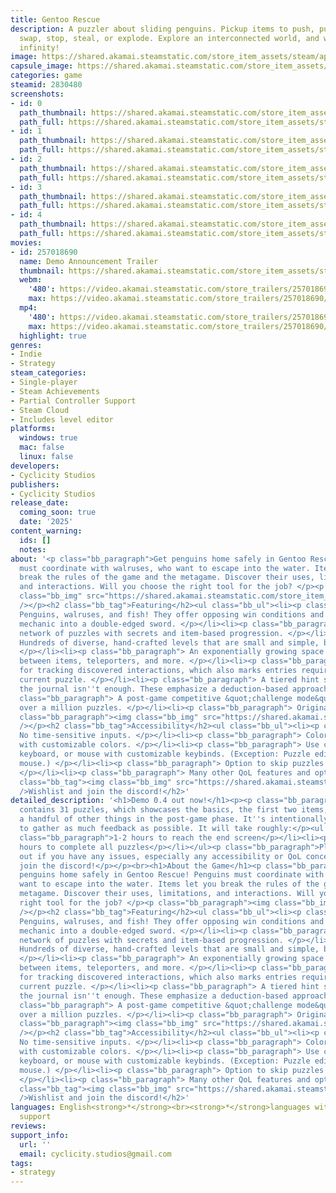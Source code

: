 ```yaml
---
title: Gentoo Rescue
description: A puzzler about sliding penguins. Pickup items to push, pull, bounce,
  swap, stop, steal, or explode. Explore an interconnected world, and watch out for
  infinity!
image: https://shared.akamai.steamstatic.com/store_item_assets/steam/apps/2830480/header.jpg?t=1732036618
capsule_image: https://shared.akamai.steamstatic.com/store_item_assets/steam/apps/2830480/capsule_231x87.jpg?t=1732036618
categories: game
steamid: 2830480
screenshots:
- id: 0
  path_thumbnail: https://shared.akamai.steamstatic.com/store_item_assets/steam/apps/2830480/ss_74e34f8ebe5841da343669d8fef710a862fb380a.600x338.jpg?t=1732036618
  path_full: https://shared.akamai.steamstatic.com/store_item_assets/steam/apps/2830480/ss_74e34f8ebe5841da343669d8fef710a862fb380a.1920x1080.jpg?t=1732036618
- id: 1
  path_thumbnail: https://shared.akamai.steamstatic.com/store_item_assets/steam/apps/2830480/ss_66b01ab1e0fe3c1acf9dac3ffa15144596349e55.600x338.jpg?t=1732036618
  path_full: https://shared.akamai.steamstatic.com/store_item_assets/steam/apps/2830480/ss_66b01ab1e0fe3c1acf9dac3ffa15144596349e55.1920x1080.jpg?t=1732036618
- id: 2
  path_thumbnail: https://shared.akamai.steamstatic.com/store_item_assets/steam/apps/2830480/ss_9b2f008afa3cf5a29647c3bd6db46773d7984144.600x338.jpg?t=1732036618
  path_full: https://shared.akamai.steamstatic.com/store_item_assets/steam/apps/2830480/ss_9b2f008afa3cf5a29647c3bd6db46773d7984144.1920x1080.jpg?t=1732036618
- id: 3
  path_thumbnail: https://shared.akamai.steamstatic.com/store_item_assets/steam/apps/2830480/ss_a383ec1931de16b11c0a697cdd38031475e62aa8.600x338.jpg?t=1732036618
  path_full: https://shared.akamai.steamstatic.com/store_item_assets/steam/apps/2830480/ss_a383ec1931de16b11c0a697cdd38031475e62aa8.1920x1080.jpg?t=1732036618
- id: 4
  path_thumbnail: https://shared.akamai.steamstatic.com/store_item_assets/steam/apps/2830480/ss_54fec57e299281fe4080c94ab76aed55fc59cf7a.600x338.jpg?t=1732036618
  path_full: https://shared.akamai.steamstatic.com/store_item_assets/steam/apps/2830480/ss_54fec57e299281fe4080c94ab76aed55fc59cf7a.1920x1080.jpg?t=1732036618
movies:
- id: 257018690
  name: Demo Announcement Trailer
  thumbnail: https://shared.akamai.steamstatic.com/store_item_assets/steam/apps/257018690/movie.293x165.jpg?t=1723589282
  webm:
    '480': https://video.akamai.steamstatic.com/store_trailers/257018690/movie480_vp9.webm?t=1723589282
    max: https://video.akamai.steamstatic.com/store_trailers/257018690/movie_max_vp9.webm?t=1723589282
  mp4:
    '480': https://video.akamai.steamstatic.com/store_trailers/257018690/movie480.mp4?t=1723589282
    max: https://video.akamai.steamstatic.com/store_trailers/257018690/movie_max.mp4?t=1723589282
  highlight: true
genres:
- Indie
- Strategy
steam_categories:
- Single-player
- Steam Achievements
- Partial Controller Support
- Steam Cloud
- Includes level editor
platforms:
  windows: true
  mac: false
  linux: false
developers:
- Cyclicity Studios
publishers:
- Cyclicity Studios
release_date:
  coming_soon: true
  date: '2025'
content_warning:
  ids: []
  notes:
about: '<p class="bb_paragraph">Get penguins home safely in Gentoo Rescue! Penguins
  must coordinate with walruses, who want to escape into the water. Items let you
  break the rules of the game and the metagame. Discover their uses, limitations,
  and interactions. Will you choose the right tool for the job? </p><p class="bb_paragraph"><img
  class="bb_img" src="https://shared.akamai.steamstatic.com/store_item_assets/steam/apps/2830480/extras/mallet-march.gif?t=1732036618"
  /></p><h2 class="bb_tag">Featuring</h2><ul class="bb_ul"><li><p class="bb_paragraph">
  Penguins, walruses, and fish! They offer opposing win conditions and turn every
  mechanic into a double-edged sword. </p></li><li><p class="bb_paragraph"> An interconnected
  network of puzzles with secrets and item-based progression. </p></li><li><p class="bb_paragraph">
  Hundreds of diverse, hand-crafted levels that are small and simple, but difficult.
  </p></li><li><p class="bb_paragraph"> An exponentially growing space of interactions
  between items, teleporters, and more. </p></li><li><p class="bb_paragraph"> A journal
  for tracking discovered interactions, which also marks entries required for the
  current puzzle. </p></li><li><p class="bb_paragraph"> A tiered hint system for when
  the journal isn''t enough. These emphasize a deduction-based approach. </p></li><li><p
  class="bb_paragraph"> A post-game competitive &quot;challenge mode&quot; containing
  over a million puzzles. </p></li><li><p class="bb_paragraph"> Original music. </p></li></ul><p
  class="bb_paragraph"><img class="bb_img" src="https://shared.akamai.steamstatic.com/store_item_assets/steam/apps/2830480/extras/milliban.gif?t=1732036618"
  /></p><h2 class="bb_tag">Accessibility</h2><ul class="bb_ul"><li><p class="bb_paragraph">
  No time-sensitive inputs. </p></li><li><p class="bb_paragraph"> Colorblind friendly
  with customizable colors. </p></li><li><p class="bb_paragraph"> Use controller,
  keyboard, or mouse with customizable keybinds. (Exception: Puzzle editor requires
  mouse.) </p></li><li><p class="bb_paragraph"> Option to skip puzzles or reveal secrets.
  </p></li><li><p class="bb_paragraph"> Many other QoL features and options. </p></li></ul><h2
  class="bb_tag"><img class="bb_img" src="https://shared.akamai.steamstatic.com/store_item_assets/steam/apps/2830480/extras/wormhole.gif?t=1732036618"
  />Wishlist and join the discord!</h2>'
detailed_description: '<h1>Demo 0.4 out now!</h1><p><p class="bb_paragraph">This demo
  contains 31 puzzles, which showcases the basics, the first two items, and teases
  a handful of other things in the post-game phase. It''s intentionally a bit longer
  to gather as much feedback as possible. It will take roughly:</p><ul class="bb_ul"><li><p
  class="bb_paragraph">1-2 hours to reach the end screen</p></li><li><p class="bb_paragraph">3-∞
  hours to complete all puzzles</p></li></ul><p class="bb_paragraph">Please reach
  out if you have any issues, especially any accessibility or QoL concerns. Also,
  join the discord!</p></p><br><h1>About the Game</h1><p class="bb_paragraph">Get
  penguins home safely in Gentoo Rescue! Penguins must coordinate with walruses, who
  want to escape into the water. Items let you break the rules of the game and the
  metagame. Discover their uses, limitations, and interactions. Will you choose the
  right tool for the job? </p><p class="bb_paragraph"><img class="bb_img" src="https://shared.akamai.steamstatic.com/store_item_assets/steam/apps/2830480/extras/mallet-march.gif?t=1732036618"
  /></p><h2 class="bb_tag">Featuring</h2><ul class="bb_ul"><li><p class="bb_paragraph">
  Penguins, walruses, and fish! They offer opposing win conditions and turn every
  mechanic into a double-edged sword. </p></li><li><p class="bb_paragraph"> An interconnected
  network of puzzles with secrets and item-based progression. </p></li><li><p class="bb_paragraph">
  Hundreds of diverse, hand-crafted levels that are small and simple, but difficult.
  </p></li><li><p class="bb_paragraph"> An exponentially growing space of interactions
  between items, teleporters, and more. </p></li><li><p class="bb_paragraph"> A journal
  for tracking discovered interactions, which also marks entries required for the
  current puzzle. </p></li><li><p class="bb_paragraph"> A tiered hint system for when
  the journal isn''t enough. These emphasize a deduction-based approach. </p></li><li><p
  class="bb_paragraph"> A post-game competitive &quot;challenge mode&quot; containing
  over a million puzzles. </p></li><li><p class="bb_paragraph"> Original music. </p></li></ul><p
  class="bb_paragraph"><img class="bb_img" src="https://shared.akamai.steamstatic.com/store_item_assets/steam/apps/2830480/extras/milliban.gif?t=1732036618"
  /></p><h2 class="bb_tag">Accessibility</h2><ul class="bb_ul"><li><p class="bb_paragraph">
  No time-sensitive inputs. </p></li><li><p class="bb_paragraph"> Colorblind friendly
  with customizable colors. </p></li><li><p class="bb_paragraph"> Use controller,
  keyboard, or mouse with customizable keybinds. (Exception: Puzzle editor requires
  mouse.) </p></li><li><p class="bb_paragraph"> Option to skip puzzles or reveal secrets.
  </p></li><li><p class="bb_paragraph"> Many other QoL features and options. </p></li></ul><h2
  class="bb_tag"><img class="bb_img" src="https://shared.akamai.steamstatic.com/store_item_assets/steam/apps/2830480/extras/wormhole.gif?t=1732036618"
  />Wishlist and join the discord!</h2>'
languages: English<strong>*</strong><br><strong>*</strong>languages with full audio
  support
reviews:
support_info:
  url: ''
  email: cyclicity.studios@gmail.com
tags:
- strategy
---
```


